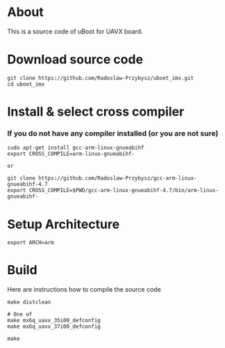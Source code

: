 # About
This is a source code of uBoot for UAVX board.

# Download source code
    git clone https://github.com/Radoslaw-Przybysz/uboot_imx.git
    cd uboot_imx

# Install & select cross compiler

### If you do not have any compiler installed (or you are not sure)
    sudo apt-get install gcc-arm-linux-gnueabihf
    export CROSS_COMPILE=arm-linux-gnueabihf-
	
	or 
	
	git clone https://github.com/Radoslaw-Przybysz/gcc-arm-linux-gnueabihf-4.7
	export CROSS_COMPILE=$PWD/gcc-arm-linux-gnueabihf-4.7/bin/arm-linux-gnueabihf-

# Setup Architecture
    export ARCH=arm

# Build 
Here are instructions how to compile the source code

    make distclean
	
	# One of 
	make mx6q_uavx_35i00_defconfig
	make mx6q_uavx_37i00_defconfig

    make
